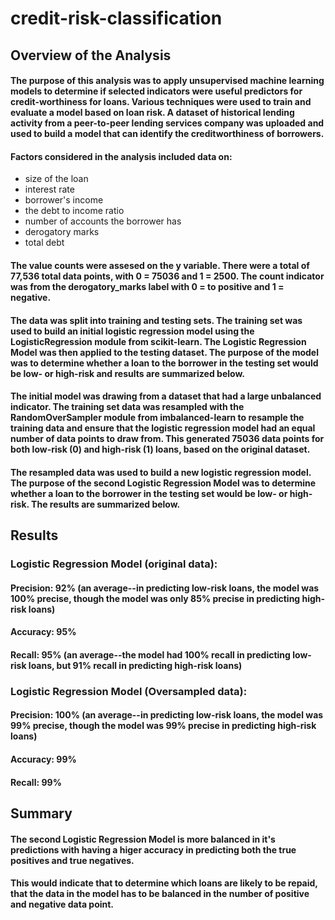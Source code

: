 # credit-risk-classification

## Overview of the Analysis

#### The purpose of this analysis was to apply unsupervised machine learning models to determine if selected indicators were useful predictors for credit-worthiness for loans. Various techniques were used to train and evaluate a model based on loan risk. A dataset of historical lending activity from a peer-to-peer lending services company was uploaded and used to build a model that can identify the creditworthiness of borrowers.

#### Factors considered in the analysis included data on:

- size of the loan
- interest rate
- borrower's income
- the debt to income ratio
- number of accounts the borrower has
- derogatory marks
- total debt

#### The value counts were assesed on the y variable. There were a total of 77,536 total data points, with 0 = 75036 and 1 = 2500. The count indicator was from the derogatory_marks label with 0 = to positive and 1 = negative.

#### The data was split into training and testing sets. The training set was used to build an initial logistic regression model using the LogisticRegression module from scikit-learn. The Logistic Regression Model was then applied to the testing dataset. The purpose of the model was to determine whether a loan to the borrower in the testing set would be low- or high-risk and results are summarized below.

#### The initial model was drawing from a dataset that had a large unbalanced indicator. The training set data was resampled with the RandomOverSampler module from imbalanced-learn to resample the training data and ensure that the logistic regression model had an equal number of data points to draw from. This generated 75036 data points for both low-risk (0) and high-risk (1) loans, based on the original dataset.

#### The resampled data was used to build a new logistic regression model. The purpose of the second Logistic Regression Model was to determine whether a loan to the borrower in the testing set would be low- or high-risk. The results are summarized below.

## Results

### Logistic Regression Model (original data):

#### Precision: 92% (an average--in predicting low-risk loans, the model was 100% precise, though the model was only 85% precise in predicting high-risk loans)

#### Accuracy: 95%

#### Recall: 95% (an average--the model had 100% recall in predicting low-risk loans, but 91% recall in predicting high-risk loans)

### Logistic Regression Model (Oversampled data):

#### Precision: 100% (an average--in predicting low-risk loans, the model was 99% precise, though the model was 99% precise in predicting high-risk loans)

#### Accuracy: 99%

#### Recall: 99%

## Summary

#### The second Logistic Regression Model is more balanced in it's predictions with having a higer accuracy in predicting both the true positives and true negatives.

#### This would indicate that to determine which loans are likely to be repaid, that the data in the model has to be balanced in the number of positive and negative data point.
